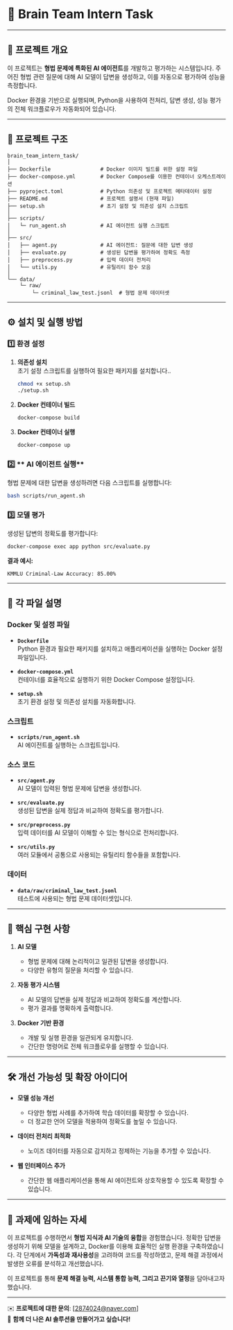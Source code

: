 # 🧠 **Brain Team Intern Task**

---

## 📘 **프로젝트 개요**

이 프로젝트는 **형법 문제에 특화된 AI 에이전트**를 개발하고 평가하는 시스템입니다. 주어진 형법 관련 질문에 대해 AI 모델이 답변을 생성하고, 이를 자동으로 평가하여 성능을 측정합니다.

Docker 환경을 기반으로 실행되며, Python을 사용하여 전처리, 답변 생성, 성능 평가의 전체 워크플로우가 자동화되어 있습니다.

---

## 📂 **프로젝트 구조**

```
brain_team_intern_task/
│
├── Dockerfile                # Docker 이미지 빌드를 위한 설정 파일
├── docker-compose.yml        # Docker Compose를 이용한 컨테이너 오케스트레이션
├── pyproject.toml            # Python 의존성 및 프로젝트 메타데이터 설정
├── README.md                 # 프로젝트 설명서 (현재 파일)
├── setup.sh                  # 초기 설정 및 의존성 설치 스크립트
│
├── scripts/
│   └─ run_agent.sh           # AI 에이전트 실행 스크립트
│
├── src/
│   ├── agent.py              # AI 에이전트: 질문에 대한 답변 생성
│   ├── evaluate.py           # 생성된 답변을 평가하여 정확도 측정
│   ├── preprocess.py         # 입력 데이터 전처리
│   └── utils.py              # 유틸리티 함수 모음
│
└── data/
    └─ raw/
        └─ criminal_law_test.jsonl  # 형법 문제 데이터셋
```

---

## ⚙️ **설치 및 실행 방법**

### 1️⃣ **환경 설정**

1. **의존성 설치**  
  초기 설정 스크립트를 실행하여 필요한 패키지를 설치합니다..

   ```bash
   chmod +x setup.sh
   ./setup.sh
   ```

2. **Docker 컨테이너 빌드**

   ```bash
   docker-compose build
   ```

3. **Docker 컨테이너 실행**

   ```bash
   docker-compose up
   ```

### 2️⃣ ** AI 에이전트 실행**

형법 문제에 대한 답변을 생성하려면 다음 스크립트를 실행합니다:

```bash
bash scripts/run_agent.sh
```

### 3️⃣ **모델 평가**

생성된 답변의 정확도를 평가합니다:

```bash
docker-compose exec app python src/evaluate.py
```

**결과 예시:**

```
KMMLU Criminal-Law Accuracy: 85.00%
```

---

## 📝 **각 파일 설명**

### **Docker 및 설정 파일**

- **`Dockerfile`**  
  Python 환경과 필요한 패키지를 설치하고 애플리케이션을 실행하는 Docker 설정 파일입니다.

- **`docker-compose.yml`**  
  컨테이너를 효율적으로 실행하기 위한 Docker Compose 설정입니다.

- **`setup.sh`**  
  초기 환경 설정 및 의존성 설치를 자동화합니다.

### **스크립트**

- **`scripts/run_agent.sh`**  
  AI 에이전트를 실행하는 스크립트입니다.

### **소스 코드**

- **`src/agent.py`**  
  AI 모델이 입력된 형법 문제에 답변을 생성합니다.

- **`src/evaluate.py`**  
  생성된 답변을 실제 정답과 비교하여 정확도를 평가합니다.

- **`src/preprocess.py`**  
  입력 데이터를 AI 모델이 이해할 수 있는 형식으로 전처리합니다.

- **`src/utils.py`**  
  여러 모듈에서 공통으로 사용되는 유틸리티 함수들을 포함합니다.

### **데이터**

- **`data/raw/criminal_law_test.jsonl`**  
  테스트에 사용되는 형법 문제 데이터셋입니다.

---

## 🎯 **핵심 구현 사항**

1. **AI 모델**  
   - 형법 문제에 대해 논리적이고 일관된 답변을 생성합니다.  
   - 다양한 유형의 질문을 처리할 수 있습니다.

2. **자동 평가 시스템**  
   - AI 모델의 답변을 실제 정답과 비교하여 정확도를 계산합니다.  
   - 평가 결과를 명확하게 출력합니다.

3. **Docker 기반 환경**  
   - 개발 및 실행 환경을 일관되게 유지합니다.  
   - 간단한 명령어로 전체 워크플로우를 실행할 수 있습니다.

---

## 🛠️ **개선 가능성 및 확장 아이디어**

- **모델 성능 개선**  
  - 다양한 형법 사례를 추가하여 학습 데이터를 확장할 수 있습니다.  
  - 더 정교한 언어 모델을 적용하여 정확도를 높일 수 있습니다.

- **데이터 전처리 최적화**  
  - 노이즈 데이터를 자동으로 감지하고 정제하는 기능을 추가할 수 있습니다.

- **웹 인터페이스 추가**  
  - 간단한 웹 애플리케이션을 통해 AI 에이전트와 상호작용할 수 있도록 확장할 수 있습니다.

---

## 💼 **과제에 임하는 자세**

이 프로젝트를 수행하면서 **형법 지식과 AI 기술의 융합**을 경험했습니다. 정확한 답변을 생성하기 위해 모델을 설계하고, Docker를 이용해 효율적인 실행 환경을 구축하였습니다. 각 단계에서 **가독성과 재사용성**을 고려하여 코드를 작성하였고, 문제 해결 과정에서 발생한 오류를 분석하고 개선했습니다.

이 프로젝트를 통해 **문제 해결 능력, 시스템 통합 능력, 그리고 끈기와 열정**을 담아내고자 했습니다.

---

✉️ **프로젝트에 대한 문의**: [2874024@naver.com]  
🚀 **함께 더 나은 AI 솔루션을 만들어가고 싶습니다!**
